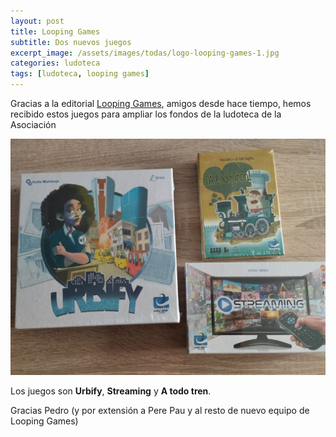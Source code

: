 ```yaml
---
layout: post
title: Looping Games
subtitle: Dos nuevos juegos
excerpt_image: /assets/images/todas/logo-looping-games-1.jpg
categories: ludoteca
tags: [ludoteca, looping games]
---
```

Gracias a la editorial [Looping Games](https://www.loopinggames.com/), amigos desde hace tiempo, hemos recibido estos juegos para ampliar los fondos de la ludoteca de la Asociación

![Looping Games](/assets/images/todas/ludoteca_looping_games.jpg)

Los juegos son <b>Urbify</b>, <b>Streaming</b> y <b>A todo tren</b>.

Gracias Pedro (y por extensión a Pere Pau y al resto de nuevo equipo de Looping Games)